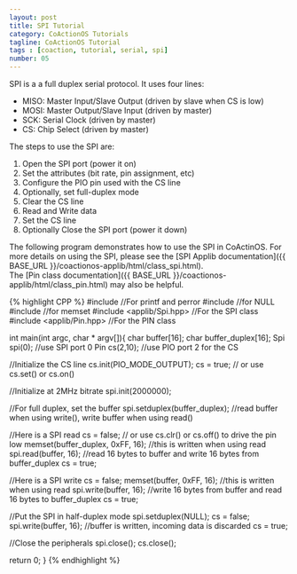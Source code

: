 ```yaml
---
layout: post
title: SPI Tutorial
category: CoActionOS Tutorials
tagline: CoActionOS Tutorial
tags : [coaction, tutorial, serial, spi]
number: 05
---
```

SPI is a a full duplex serial protocol. It uses four lines:

- MISO: Master Input/Slave Output (driven by slave when CS is low)
- MOSI: Master Output/Slave Input (driven by master)
- SCK: Serial Clock (driven by master)
- CS: Chip Select (driven by master)

The steps to use the SPI are:

1. Open the SPI port (power it on)
1. Set the attributes (bit rate, pin assignment, etc)
1. Configure the PIO pin used with the CS line
1. Optionally, set full-duplex mode
1. Clear the CS line
1. Read and Write data
1. Set the CS line
1. Optionally Close the SPI port (power it down)

The following program demonstrates how to use the SPI in CoActinOS. 
For more details on using the SPI, please see the 
[SPI Applib documentation]({{ BASE_URL }}/coactionos-applib/html/class_spi.html).  
The [Pin class documentation]({{ BASE_URL }}/coactionos-applib/html/class_pin.html) 
may also be helpful.

{% highlight CPP %}
#include <cstdio> //For printf and perror
#include <cstdlib> //for NULL
#include <cstring> //for memset
#include <applib/Spi.hpp> //For the SPI class
#include <applib/Pin.hpp> //For the PIN class
 
int main(int argc, char * argv[]){
  char buffer[16];
  char buffer_duplex[16];
  Spi spi(0); //use SPI port 0
  Pin cs(2,10); //use PIO port 2 for the CS
 
  //Initialize the CS line
  cs.init(PIO_MODE_OUTPUT);
  cs = true;  // or use cs.set() or cs.on()
 
  //Initialize at 2MHz bitrate
  spi.init(2000000);
 
  //For full duplex, set the buffer
  spi.setduplex(buffer_duplex); //read buffer when using write(), write buffer when using read()
 
  //Here is a SPI read
  cs = false;  // or use cs.clr() or cs.off() to drive the pin low
  memset(buffer_duplex, 0xFF, 16); //this is written when using read
  spi.read(buffer, 16); //read 16 bytes to buffer and write 16 bytes from buffer_duplex
  cs = true;
 
  //Here is a SPI write
  cs = false;
  memset(buffer, 0xFF, 16); //this is written when using read
  spi.write(buffer, 16); //write 16 bytes from buffer and read 16 bytes to buffer_duplex
  cs = true;
 
  //Put the SPI in half-duplex mode
  spi.setduplex(NULL);
  cs = false;
  spi.write(buffer, 16); //buffer is written, incoming data is discarded
  cs = true;
 
  //Close the peripherals
  spi.close();
  cs.close();
 
  return 0;
}
{% endhighlight %}
